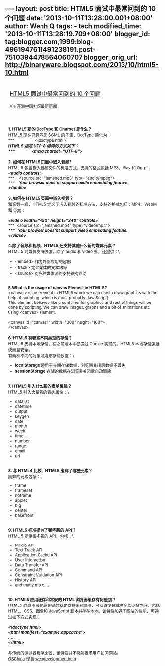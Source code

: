 --- layout: post title: HTML5 面试中最常问到的 10 个问题 date:
'2013-10-11T13:28:00.001+08:00' author: Wenh Q tags: - tech
modified\_time: '2013-10-11T13:28:19.709+08:00' blogger\_id:
tag:blogger.com,1999:blog-4961947611491238191.post-7510394478564060707
blogger\_orig\_url: http://binaryware.blogspot.com/2013/10/html5-10.html
---
<div style="margin: 10px; padding: 5px;">

<div style="font-size: 18px;">

[HTML5 面试中最常问到的 10
个问题](http://www.oschina.net/news/44946/html5-interview-questions)

</div>

<div style="font-size: 13px;">

Via [开源中国社区最新新闻](http://www.oschina.net/?from=rss)

</div>

</div>

<div style="font-size: 13px; padding: 15px 0 10px 10px;">

**1. HTML5 新的 DocType 和 Charset 是什么？**\
HTML5 现在已经不是 SGML 的子集，DocType 简化为：\
***                  &lt;!doctype html&gt;***\
HTML 5 指定 UTF-8 编码的方式如下：\
***                 &lt;meta charset="UTF-8"&gt;***\
\
**2. 如何在 HTML5 页面中嵌入音频?**\
HTML 5 包含嵌入音频文件的标准方式，支持的格式包括 MP3、Wav 和 Ogg：\
***&lt;audio controls&gt;***\
***    &lt;source src="jamshed.mp3" type="audio/mpeg"&gt;***\
***    Your browser does'nt support audio embedding feature.***\
***&lt;/audio&gt;***\
\
**3. 如何在 HTML5 页面中嵌入视频？**\
和音频一样，HTML5 定义了嵌入视频的标准方法，支持的格式包括：MP4、WebM 和
Ogg：\
\
***&lt;vide o width="450" height="340" controls&gt;***\
***  &lt;source src="jamshed.mp4" type="video/mp4"&gt;***\
***   Your browser does'nt support video embedding feature.***\
***&lt;/video&gt;***\
\
**4.除了音频和视频，HTML5 还支持其他什么新的媒体元素？**\
HTML 5 对媒体支持很强，除了 audio 和 video 外，还提供：\
-   &lt;embed&gt; 作为外部应用的容器
-   &lt;track&gt; 定义媒体的文本跟踪
-   &lt;source&gt; 对多种媒体源的支持很有帮助

\
**5.What is the usage of canvas Element in HTML 5?**\
&lt;canvas&gt; is an element in HTML5 which we can use to draw graphics
with the help of scripting (which is most probably JavaScript).\
This element behaves like a container for graphics and rest of things
will be done by scripting. We can draw images, graphs and a bit of
animations etc using &lt;canvas&gt; element.\
\
&lt;canvas id="canvas1" width="300" height="100"&gt;\
&lt;/canvas&gt;\
\
**6. HTML5 有哪些不同类型的存储？**\
HTML 5 支持本地存储，在之前版本中是通过 Cookie 实现的。HTML5
本地存储速度快而且安全。\
有两种不同的对象可用来存储数据：\
-   **localStorage** 适用于长期存储数据，浏览器关闭后数据不丢失
-   **sessionStorage** 存储的数据在浏览器关闭后自动删除

\
**7. HTML5 引入什么新的表单属性？**\
HTML5 引入大量新的表达属性：\
-   datalist
-   datetime
-   output
-   keygen
-   date
-   month
-   week
-   time
-   number
-   range
-   email
-   url

**\
8. 与 HTML4 比较，HTML5 废弃了哪些元素？**\
废弃的元素包括：\
-   frame
-   frameset
-   noframe
-   applet
-   big
-   center
-   basefront

**\
9. HTML5 标准提供了哪些新的 API？**\
HTML 5 提供很多新的 API，包括：\
-   Media API
-   Text Track API
-   Application Cache API
-   User Interaction
-   Data Transfer API
-   Command API
-   Constraint Validation API
-   History API
-   and many more....

**\
10. HTML5 应用缓存和常规的 HTML 浏览器缓存有何差别？**\
HTML5
的应用缓存最关键的就是支持离线应用，可获取少数或者全部网站内容，包括
HTML、CSS、图像和 JavaScript
脚本并存在本地。该特性加速了网站的性能，可通过如下方式实现：\
\
***&lt;!doctype html&gt;***\
***&lt;html manifest="example.appcache"&gt;***\
***.....***\
***&lt;/html&gt;***\
\
与传统的浏览器缓存比较，该特性并不强制要求用户访问网站。\
[OSChina](http://www.oschina.net/news/44946/html5-interview-questions)
译自
[webdevelopmenthelp](http://www.webdevelopmenthelp.net/2013/04/HTML5-Interview-Questions.html)

</div>
